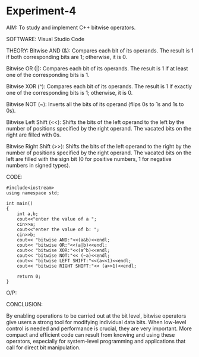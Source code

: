 # Experiment-4
AIM: 
To study and implement C++ bitwise operators.

SOFTWARE: Visual Studio Code

THEORY:
Bitwise AND (&):
Compares each bit of its operands. The result is 1 if both corresponding bits are 1; otherwise, it is 0.

Bitwise OR (|):
Compares each bit of its operands. The result is 1 if at least one of the corresponding bits is 1.

Bitwise XOR (^):
Compares each bit of its operands. The result is 1 if exactly one of the corresponding bits is 1; otherwise, it is 0.

Bitwise NOT (~):
Inverts all the bits of its operand (flips 0s to 1s and 1s to 0s).

Bitwise Left Shift (<<):
Shifts the bits of the left operand to the left by the number of positions specified by the right operand. The vacated bits on the right are filled with 0s.

Bitwise Right Shift (>>):
Shifts the bits of the left operand to the right by the number of positions specified by the right operand. The vacated bits on the left are filled with the sign bit (0 for positive numbers, 1 for negative numbers in signed types).

CODE:
```
#include<iostream>
using namespace std;

int main()
{
    int a,b;
    cout<<"enter the value of a ";
    cin>>a; 
    cout<<"enter the value of b: ";
    cin>>b; 
    cout<< "bitwise AND:"<<(a&b)<<endl;
    cout<< "bitwise OR:"<<(a|b)<<endl;
    cout<< "bitwise XOR:"<<(a^b)<<endl;
    cout<< "bitwise NOT:"<< (~a)<<endl;
    cout<< "bitwise LEFT SHIFT:"<<(a<<1)<<endl;
    cout<< "bitwise RIGHT SHIFT:"<< (a>>1)<<endl;

    return 0; 
}
```

O/P:




CONCLUSION:

By enabling operations to be carried out at the bit level, bitwise operators give users a strong tool for modifying individual data bits. When low-level control is needed and performance is crucial, they are very important. More compact and efficient code can result from knowing and using these operators, especially for system-level programming and applications that call for direct bit manipulation.
